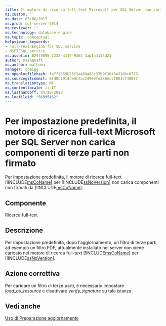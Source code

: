 ```yaml
---
title: Il motore di ricerca full-text Microsoft per SQL Server non caricherà i componenti di terze parti non firmati per impostazione predefinita | Microsoft Docs
ms.custom: ''
ms.date: 03/06/2017
ms.prod: sql-server-2014
ms.reviewer: ''
ms.technology: database-engine
ms.topic: conceptual
helpviewer_keywords:
- Full-Text Engine for SQL service
- MSFTESQL service
ms.assetid: 029f9895-7232-4149-9362-3ab1a4133d21
author: mashamsft
ms.author: mathoma
manager: craigg
ms.openlocfilehash: fe7f1359b55f2a488a58c37b9f3045a31dbc0778
ms.sourcegitcommit: 6fd8c1914de4c7ac24900fe388ecc7883c740077
ms.translationtype: MT
ms.contentlocale: it-IT
ms.lasthandoff: 04/26/2020
ms.locfileid: "66095162"
---
```

# <a name="the-microsoft-full-text-engine-for-sql-server-will-not-load-unsigned-third-party-components-by-default"></a>Per impostazione predefinita, il motore di ricerca full-text Microsoft per SQL Server non carica componenti di terze parti non firmato
  Per impostazione predefinita, il motore di ricerca full-text [!INCLUDE[msCoName](../../includes/msconame-md.md)] per [!INCLUDE[ssNoVersion](../../includes/ssnoversion-md.md)] non carica componenti non firmati da [!INCLUDE[msCoName](../../includes/msconame-md.md)].  
  
## <a name="component"></a>Componente  
 Ricerca full-text  
  
## <a name="description"></a>Descrizione  
 Per impostazione predefinita, dopo l'aggiornamento, un filtro di terze parti, ad esempio un filtro PDF, attualmente installato nel server non viene caricato nel motore di ricerca full-text [!INCLUDE[msCoName](../../includes/msconame-md.md)] per [!INCLUDE[ssNoVersion](../../includes/ssnoversion-md.md)].  
  
## <a name="corrective-action"></a>Azione correttiva  
 Per caricare un filtro di terze parti, è necessario impostare *load_os_resource* e disattivare *verify_signature* su tale istanza.  
  
## <a name="see-also"></a>Vedi anche  
 [Uso di Preparazione aggiornamento](../../../2014/sql-server/install/working-with-upgrade-advisor.md)  
  
  
